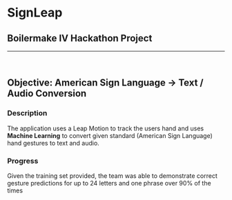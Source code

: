 # SignLeap

<h2> Boilermake IV Hackathon Project</h2>
<hr>
<br>
<h2>Objective: American Sign Language -> Text / Audio Conversion</h2>
<h3>Description</h3>
<p>
The application uses a Leap Motion to track the users hand and uses <b>Machine Learning</b> to convert given standard (American Sign Language) hand gestures to text and audio.
</p>
<h3>Progress</h3>
<p>
Given the training set provided, the team was able to demonstrate correct gesture predictions for up to 24 letters and one phrase over 90% of the times
</p>

